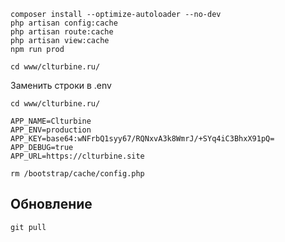 

```
composer install --optimize-autoloader --no-dev
php artisan config:cache
php artisan route:cache
php artisan view:cache
npm run prod
```

```
cd www/clturbine.ru/
```


Заменить строки в .env
```
cd www/clturbine.ru/

APP_NAME=Clturbine
APP_ENV=production
APP_KEY=base64:wNFrbQ1syy67/RQNxvA3k8WmrJ/+SYq4iC3BhxX91pQ=
APP_DEBUG=true
APP_URL=https://clturbine.site
```

```
rm /bootstrap/cache/config.php
```

## Обновление
```
git pull
```

